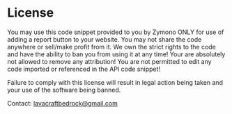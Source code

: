 # License

You may use this code snippet provided to you by Zymono ONLY for use of adding a report button to your website. You may not share the code anywhere or sell/make profit from it. We own the strict rights to the code and have the ability to ban you from using it at any time! Your are absolutely not allowed to remove any attribution! You are not permitted to edit any code imported or referenced in the API code snippet! 

Failure to comply with this license will result in legal action being taken and your use of the software being banned.

Contact: lavacraftbedrock@gmail.com
